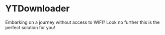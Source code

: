 # YTDownloader
Embarking on a journey without access to WIFI? Look no further this is the perfect solution for you!
